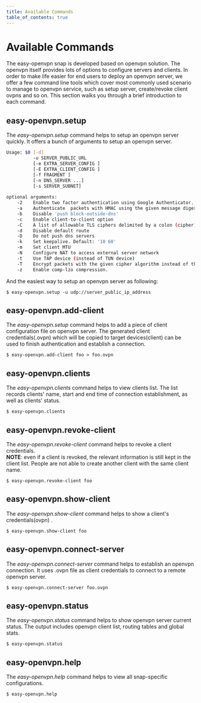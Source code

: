 ```yaml
---
title: Available Commands
table_of_contents: true
---
```


# Available Commands

The easy-openvpn snap is developed based on openvpn solution. The openvpn itself
provides lots of options to configure servers and clients. In order to make life easier 
for end users to deploy an openvpn server, we offer a few command line tools which cover 
most commonly used scenario to manage to openvpn service, such as setup server, create/revoke
client ovpns and so on. This section walks you through a brief introduction to each command.

## easy-openvpn.setup 

The *easy-openvpn.setup* command helps to setup an openvpn server quickly. 
It offers a bunch of arguments to setup an openvpn server.

``` bash
Usage: $0 [-d]
          -u SERVER_PUBLIC_URL
          [-e EXTRA_SERVER_CONFIG ]
          [-E EXTRA_CLIENT_CONFIG ]
          [-f FRAGMENT ]
          [-n DNS_SERVER ...]
          [-s SERVER_SUBNET]
        
optional arguments:
    -2    Enable two factor authentication using Google Authenticator.
    -a    Authenticate  packets with HMAC using the given message digest algorithm (auth).
    -b    Disable 'push block-outside-dns'
    -c    Enable client-to-client option
    -C    A list of allowable TLS ciphers delimited by a colon (cipher).
    -d    Disable default route
    -D    Do not push dns servers
    -k    Set keepalive. Default: '10 60'
    -m    Set client MTU
    -N    Configure NAT to access external server network
    -t    Use TAP device (instead of TUN device)
    -T    Encrypt packets with the given cipher algorithm instead of the default one (tls-cipher).
    -z    Enable comp-lzo compression.
```

And the easiest way to setup an openvpn server as following:

```
$ easy-openvpn.setup -u udp://server_public_ip_address
```

## easy-openvpn.add-client

The *easy-openvpn.setup* command helps to add a piece of client configuration file on openvpn server.
The generated client credentials(.ovpn) which will be copied to target devices(client) can be used to
finish authentication and establish a connection.

```
$ easy-openvpn.add-client foo > foo.ovpn
```

## easy-openvpn.clients

The *easy-openvpn.clients* command helps to view clients list. The list records clients' name, 
start and end time of connection establishment, as well as clients' status.

```
$ easy-openvpn.clients
```


## easy-openvpn.revoke-client

The *easy-openvpn.revoke-client* command helps to revoke a client credentials.  
**NOTE**: even if a client is revoked, the relevant information is still kept in the client list.
People are not able to create another client with the same client name.

```
$ easy-openvpn.revoke-client foo
```

## easy-openvpn.show-client

The *easy-openvpn.show-client* command helps to show a client's credentials(ovpn) .

```
$ easy-openvpn.show-client foo
```


## easy-openvpn.connect-server

The *easy-openvpn.connect-server* command helps to establish an openvpn connection.
It uses .ovpn file as client credentials to connect to a remote openvpn server.

```
$ easy-openvpn.connect-server foo.ovpn
```

## easy-openvpn.status

The *easy-openvpn.status* command helps to show openvpn server current status.
The output includes openvpn client list, routing tables and global stats.

```
$ easy-openvpn.status
```

## easy-openvpn.help

The *easy-openvpn.help* command helps to view all snap-specific configurations.

```
$ easy-openvpn.help
```
